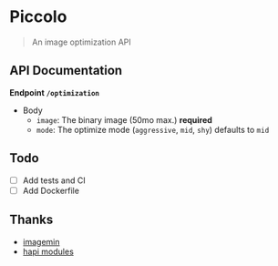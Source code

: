 # Piccolo

> An image optimization API

## API Documentation

**Endpoint `/optimization`**

- Body
    - `image`: The binary image (50mo max.) **required**
    - `mode`: The optimize mode (`aggressive`, `mid`, `shy`) defaults to `mid`

## Todo

- [ ] Add tests and CI
- [ ] Add Dockerfile

## Thanks

- [imagemin](https://github.com/imagemin/imagemin)
- [hapi modules](https://github.com/hapijs)